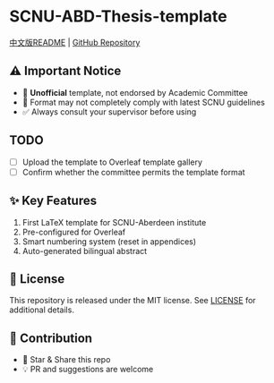 # SCNU-ABD-Thesis-template

[中文版README](READMEzh.md) | [GitHub Repository](https://github.com/kikixiong/SCNU-ABD-Thesis-template)

## ⚠️ Important Notice
- 🔴 **Unofficial** template, not endorsed by Academic Committee  
- 📝 Format may not completely comply with latest SCNU guidelines  
- ✅ Always consult your supervisor before using  


## TODO
- [ ] Upload the template to Overleaf template gallery
- [ ] Confirm whether the committee permits the template format

## ✨ Key Features
1. First LaTeX template for SCNU-Aberdeen institute
2. Pre-configured for Overleaf
3. Smart numbering system (reset in appendices)
4. Auto-generated bilingual abstract


## 📜 License
This repository is released under the MIT license. See [LICENSE](https://github.com/kikixiong/SCNU-ABD-Thesis-template/blob/main/LICENSE) for additional details.

## 🤝 Contribution
- 🌟 Star & Share this repo
- 💡 PR and suggestions are welcome
